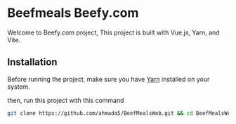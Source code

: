 # Beefmeals Beefy.com
Welcome to Beefy.com project, This project is built with Vue.js, Yarn, and Vite.

## Installation
Before running the project, make sure you have [Yarn](https://yarnpkg.com/) installed on your system.

then, run this project with this command
   ```bash
   git clone https://github.com/ahmada5/BeefMealsWeb.git && cd BeefMealsWeb && yarn && yarn dev
